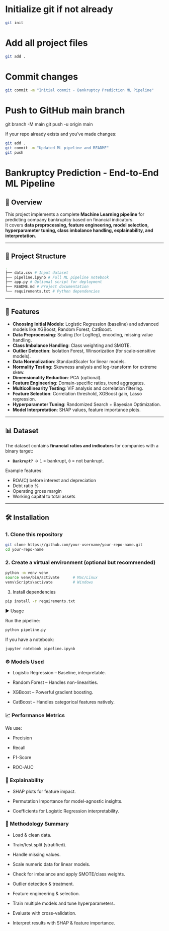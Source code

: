 
# Initialize git if not already
```bash
git init
```
# Add all project files
```bash
git add .
```
# Commit changes
```bash
git commit -m "Initial commit - Bankruptcy Prediction ML Pipeline"
```
# Push to GitHub main branch
git branch -M main
git push -u origin main

If your repo already exists and you’ve made changes:
```bash
git add .
git commit -m "Updated ML pipeline and README"
git push
```

# Bankruptcy Prediction - End-to-End ML Pipeline

## 📌 Overview
This project implements a complete **Machine Learning pipeline** for predicting company bankruptcy based on financial indicators.  
It covers **data preprocessing, feature engineering, model selection, hyperparameter tuning, class imbalance handling, explainability, and interpretation**.

---

## 📂 Project Structure

```bash
.
├── data.csv # Input dataset
├── pipeline.ipynb # Full ML pipeline notebook
├── app.py # Optional script for deployment
├── README.md # Project documentation
└── requirements.txt # Python dependencies

```
---

## 🚀 Features
- **Choosing Initial Models**: Logistic Regression (baseline) and advanced models like XGBoost, Random Forest, CatBoost.
- **Data Preprocessing**: Scaling (for LogReg), encoding, missing value handling.
- **Class Imbalance Handling**: Class weighting and SMOTE.
- **Outlier Detection**: Isolation Forest, Winsorization (for scale-sensitive models).
- **Data Normalization**: StandardScaler for linear models.
- **Normality Testing**: Skewness analysis and log-transform for extreme skew.
- **Dimensionality Reduction**: PCA (optional).
- **Feature Engineering**: Domain-specific ratios, trend aggregates.
- **Multicollinearity Testing**: VIF analysis and correlation filtering.
- **Feature Selection**: Correlation threshold, XGBoost gain, Lasso regression.
- **Hyperparameter Tuning**: Randomized Search + Bayesian Optimization.
- **Model Interpretation**: SHAP values, feature importance plots.

---

## 📊 Dataset
The dataset contains **financial ratios and indicators** for companies with a binary target:
- **`Bankrupt?`** → `1` = bankrupt, `0` = not bankrupt.

Example features:
- ROA(C) before interest and depreciation
- Debt ratio %
- Operating gross margin
- Working capital to total assets

---

## 🛠 Installation

### 1. Clone this repository
```bash
git clone https://github.com/your-username/your-repo-name.git
cd your-repo-name
```
### 2. Create a virtual environment (optional but recommended)
```bash
python -m venv venv
source venv/bin/activate      # Mac/Linux
venv\Scripts\activate         # Windows
```
3. Install dependencies
```bash
pip install -r requirements.txt
```
▶️ Usage

Run the pipeline:
```bash
python pipeline.py
```

If you have a notebook:
```bash
jupyter notebook pipeline.ipynb
```
### ⚙️ Models Used

- Logistic Regression – Baseline, interpretable.

- Random Forest – Handles non-linearities.

- XGBoost – Powerful gradient boosting.

- CatBoost – Handles categorical features natively.

### 📈 Performance Metrics

We use:

- Precision

- Recall

- F1-Score

- ROC-AUC

### 📌 Explainability

- SHAP plots for feature impact.

- Permutation Importance for model-agnostic insights.

- Coefficients for Logistic Regression interpretability.

### 🧠 Methodology Summary

- Load & clean data.

- Train/test split (stratified).

- Handle missing values.

- Scale numeric data for linear models.

- Check for imbalance and apply SMOTE/class weights.

- Outlier detection & treatment.

- Feature engineering & selection.

- Train multiple models and tune hyperparameters.

- Evaluate with cross-validation.

- Interpret results with SHAP & feature importance.
